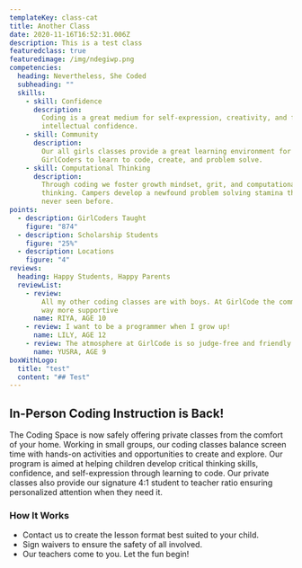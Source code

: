 ```yaml
---
templateKey: class-cat
title: Another Class
date: 2020-11-16T16:52:31.006Z
description: This is a test class
featuredclass: true
featuredimage: /img/ndegiwp.png
competencies:
  heading: Nevertheless, She Coded
  subheading: ""
  skills:
    - skill: Confidence
      description:
        Coding is a great medium for self-expression, creativity, and fostering
        intellectual confidence.
    - skill: Community
      description:
        Our all girls classes provide a great learning environment for
        GirlCoders to learn to code, create, and problem solve.
    - skill: Computational Thinking
      description:
        Through coding we foster ​growth mindset, grit, and computational
        thinking. Campers develop a newfound problem solving stamina they've
        never seen before. ​
points:
  - description: GirlCoders Taught
    figure: "874"
  - description: Scholarship Students
    figure: "25%"
  - description: Locations
    figure: "4"
reviews:
  heading: Happy Students, Happy Parents
  reviewList:
    - review:
        All my other coding classes are with boys. At GirlCode the community is
        way more supportive
      name: RIYA, AGE 10
    - review: I want to be a programmer when I grow up!
      name: LILY, AGE 12
    - review: The atmosphere at GirlCode is so judge-free and friendly!
      name: YUSRA, AGE 9
boxWithLogo:
  title: "test"
  content: "## Test"
---
```


## In-Person Coding Instruction is Back!

The Coding Space is now safely offering private classes from the comfort of your
home. Working in small groups, our coding classes balance screen time with
hands-on activities and opportunities to create and explore. Our program is
aimed at helping children develop critical thinking skills, confidence, and
self-expression through learning to code. Our private classes also provide our
signature 4:1 student to teacher ratio ensuring personalized attention when they
need it.

### How It Works

- Contact us to create the lesson format best suited to your child.
- Sign waivers to ensure the safety of all involved.
- Our teachers come to you. Let the fun begin!
